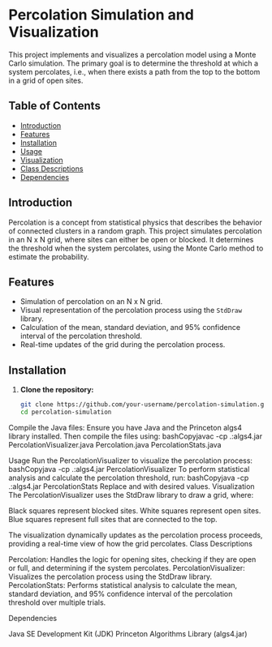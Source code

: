 # Percolation Simulation and Visualization

This project implements and visualizes a percolation model using a Monte Carlo simulation. The primary goal is to determine the threshold at which a system percolates, i.e., when there exists a path from the top to the bottom in a grid of open sites.

## Table of Contents

- [Introduction](#introduction)
- [Features](#features)
- [Installation](#installation)
- [Usage](#usage)
- [Visualization](#visualization)
- [Class Descriptions](#class-descriptions)
- [Dependencies](#dependencies)
  
## Introduction

Percolation is a concept from statistical physics that describes the behavior of connected clusters in a random graph. This project simulates percolation in an N x N grid, where sites can either be open or blocked. It determines the threshold when the system percolates, using the Monte Carlo method to estimate the probability.

## Features

- Simulation of percolation on an N x N grid.
- Visual representation of the percolation process using the `StdDraw` library.
- Calculation of the mean, standard deviation, and 95% confidence interval of the percolation threshold.
- Real-time updates of the grid during the percolation process.

## Installation

1. **Clone the repository:**

   ```bash
   git clone https://github.com/your-username/percolation-simulation.git
   cd percolation-simulation
Compile the Java files:
Ensure you have Java and the Princeton algs4 library installed. Then compile the files using:
bashCopyjavac -cp .:algs4.jar PercolationVisualizer.java Percolation.java PercolationStats.java


Usage
Run the PercolationVisualizer to visualize the percolation process:
bashCopyjava -cp .:algs4.jar PercolationVisualizer
To perform statistical analysis and calculate the percolation threshold, run:
bashCopyjava -cp .:algs4.jar PercolationStats <grid-size> <number-of-trials>
Replace <grid-size> and <number-of-trials> with desired values.
Visualization
The PercolationVisualizer uses the StdDraw library to draw a grid, where:

Black squares represent blocked sites.
White squares represent open sites.
Blue squares represent full sites that are connected to the top.

The visualization dynamically updates as the percolation process proceeds, providing a real-time view of how the grid percolates.
Class Descriptions

Percolation: Handles the logic for opening sites, checking if they are open or full, and determining if the system percolates.
PercolationVisualizer: Visualizes the percolation process using the StdDraw library.
PercolationStats: Performs statistical analysis to calculate the mean, standard deviation, and 95% confidence interval of the percolation threshold over multiple trials.

Dependencies

Java SE Development Kit (JDK)
Princeton Algorithms Library (algs4.jar)
